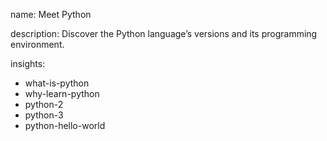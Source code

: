 name: Meet Python

description: Discover the Python language’s versions and its programming environment.

insights:
  - what-is-python
  - why-learn-python
  - python-2
  - python-3
  - python-hello-world
